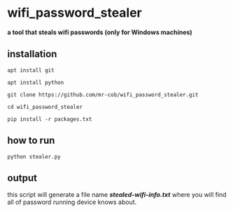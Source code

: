 # wifi_password_stealer
**a tool that steals wifi passwords (only for Windows machines)**


## installation
`apt install git` 

`apt install python` 

`git clone https://github.com/mr-cob/wifi_password_stealer.git` 

`cd wifi_password_stealer` 

`pip install -r packages.txt`


## how to run
`python stealer.py`


## output
this script will generate a file name ***stealed-wifi-info.txt*** where you will find all of password running device knows about.
